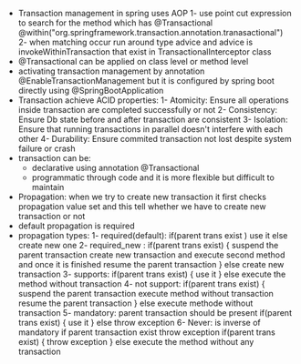 - Transaction management in spring uses AOP 
  1- use point cut expression to search for the method which has @Transactional
  @within("org.springframework.transaction.annotation.tranasactional")
  2- when matching occur run around type advice and advice is invokeWithinTransaction that exist in TransactionalInterceptor class
- @Transactional can be applied on class level or method level
- activating transaction management by annotation @EnableTransactionManagement but it is configured by spring boot directly using @SpringBootApplication
- Transaction achieve ACID properties:
  1- Atomicity: Ensure all operations inside transaction are completed successfully or not
  2-  Consistency: Ensure Db state before and after transaction are consistent
  3- Isolation: Ensure that running transactions in parallel doesn't interfere with each other
  4- Durability: Ensure commited transaction not lost despite system failure or crash
- transaction can be:
    - declarative using annotation @Transactional 
    - programmatic through code and it is more flexible but difficult to maintain
- Propagation: when we try to create new transaction it first checks propagation value set and this tell whether we have to create new transaction or not
- default propagation is required
- propagation types:
   1- required(default): if(parent trans exist ) use it else create new one
   2- required_new :
      if(parent trans exist)
      {
         suspend the parent transaction
         create new transaction and execute second method and once it is finished 
         resume the parent transaction
      }
      else  create new transaction
    3- supports:
    if(parent trans exist)
    {
     use it
    }
    else execute the method without transaction
    4- not support:
      if(parent trans exist)
      {
         suspend the parent transaction
        execute method without transaction
         resume the parent transaction
      }
      else  execute methode without transaction
  5- mandatory: parent transaction should be present
     if(parent trans exist)
     {
     use it
     }
     else throw exception
  6- Never: is inverse of mandatory if parent transaction exist throw exception
     if(parent trans exist)
     { 
     throw exception
     }
     else execute the method without any transaction
 
 
  